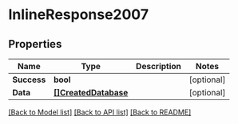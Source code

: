 # InlineResponse2007

## Properties

Name | Type | Description | Notes
------------ | ------------- | ------------- | -------------
**Success** | **bool** |  | [optional] 
**Data** | [**[]CreatedDatabase**](CreatedDatabase.md) |  | [optional] 

[[Back to Model list]](../README.md#documentation-for-models) [[Back to API list]](../README.md#documentation-for-api-endpoints) [[Back to README]](../README.md)


